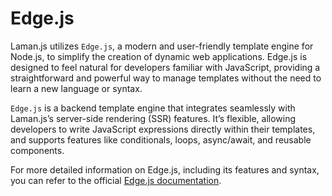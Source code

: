 # Edge.js

Laman.js utilizes `Edge.js`, a modern and user-friendly template engine for Node.js, to simplify the creation of dynamic web applications. Edge.js is designed to feel natural for developers familiar with JavaScript, providing a straightforward and powerful way to manage templates without the need to learn a new language or syntax.

`Edge.js` is a backend template engine that integrates seamlessly with Laman.js’s server-side rendering (SSR) features. It’s flexible, allowing developers to write JavaScript expressions directly within their templates, and supports features like conditionals, loops, async/await, and reusable components.

For more detailed information on Edge.js, including its features and syntax, you can refer to the official [Edge.js documentation](https://edgejs.dev).
